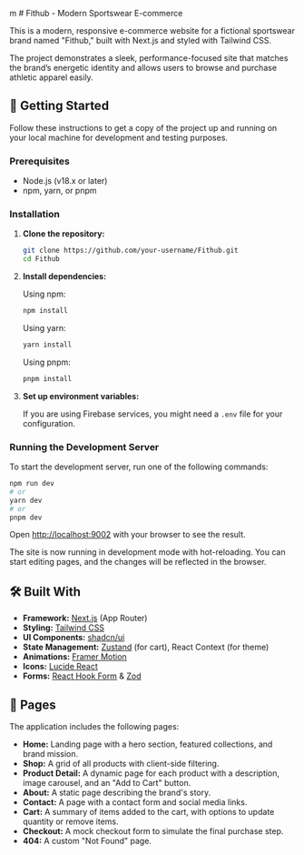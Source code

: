m # Fithub - Modern Sportswear E-commerce

This is a modern, responsive e-commerce website for a fictional sportswear brand named "Fithub," built with Next.js and styled with Tailwind CSS.

The project demonstrates a sleek, performance-focused site that matches the brand’s energetic identity and allows users to browse and purchase athletic apparel easily.

## 🚀 Getting Started

Follow these instructions to get a copy of the project up and running on your local machine for development and testing purposes.

### Prerequisites

- Node.js (v18.x or later)
- npm, yarn, or pnpm

### Installation

1.  **Clone the repository:**

    ```bash
    git clone https://github.com/your-username/Fithub.git
    cd Fithub
    ```

2.  **Install dependencies:**

    Using npm:
    ```bash
    npm install
    ```

    Using yarn:
    ```bash
    yarn install
    ```

    Using pnpm:
    ```bash
    pnpm install
    ```

3.  **Set up environment variables:**

    If you are using Firebase services, you might need a `.env` file for your configuration.

### Running the Development Server

To start the development server, run one of the following commands:

```bash
npm run dev
# or
yarn dev
# or
pnpm dev
```

Open [http://localhost:9002](http://localhost:9002) with your browser to see the result.

The site is now running in development mode with hot-reloading. You can start editing pages, and the changes will be reflected in the browser.

## 🛠️ Built With

*   **Framework:** [Next.js](https://nextjs.org/) (App Router)
*   **Styling:** [Tailwind CSS](https://tailwindcss.com/)
*   **UI Components:** [shadcn/ui](https://ui.shadcn.com/)
*   **State Management:** [Zustand](https://github.com/pmndrs/zustand) (for cart), React Context (for theme)
*   **Animations:** [Framer Motion](https://www.framer.com/motion/)
*   **Icons:** [Lucide React](https://lucide.dev/)
*   **Forms:** [React Hook Form](https://react-hook-form.com/) & [Zod](https://zod.dev/)

## 📄 Pages

The application includes the following pages:

-   **Home:** Landing page with a hero section, featured collections, and brand mission.
-   **Shop:** A grid of all products with client-side filtering.
-   **Product Detail:** A dynamic page for each product with a description, image carousel, and an "Add to Cart" button.
-   **About:** A static page describing the brand's story.
-   **Contact:** A page with a contact form and social media links.
-   **Cart:** A summary of items added to the cart, with options to update quantity or remove items.
-   **Checkout:** A mock checkout form to simulate the final purchase step.
-   **404:** A custom "Not Found" page.
